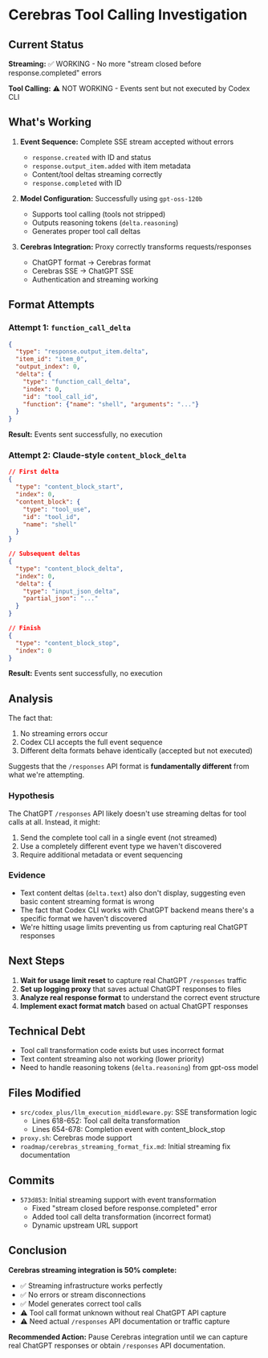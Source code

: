 # Cerebras Tool Calling Investigation

## Current Status

**Streaming:** ✅ WORKING - No more "stream closed before response.completed" errors

**Tool Calling:** ⚠️ NOT WORKING - Events sent but not executed by Codex CLI

## What's Working

1. **Event Sequence:** Complete SSE stream accepted without errors
   - `response.created` with ID and status
   - `response.output_item.added` with item metadata
   - Content/tool deltas streaming correctly
   - `response.completed` with ID

2. **Model Configuration:** Successfully using `gpt-oss-120b`
   - Supports tool calling (tools not stripped)
   - Outputs reasoning tokens (`delta.reasoning`)
   - Generates proper tool call deltas

3. **Cerebras Integration:** Proxy correctly transforms requests/responses
   - ChatGPT format → Cerebras format
   - Cerebras SSE → ChatGPT SSE
   - Authentication and streaming working

## Format Attempts

### Attempt 1: `function_call_delta`
```json
{
  "type": "response.output_item.delta",
  "item_id": "item_0",
  "output_index": 0,
  "delta": {
    "type": "function_call_delta",
    "index": 0,
    "id": "tool_call_id",
    "function": {"name": "shell", "arguments": "..."}
  }
}
```
**Result:** Events sent successfully, no execution

### Attempt 2: Claude-style `content_block_delta`
```json
// First delta
{
  "type": "content_block_start",
  "index": 0,
  "content_block": {
    "type": "tool_use",
    "id": "tool_id",
    "name": "shell"
  }
}

// Subsequent deltas
{
  "type": "content_block_delta",
  "index": 0,
  "delta": {
    "type": "input_json_delta",
    "partial_json": "..."
  }
}

// Finish
{
  "type": "content_block_stop",
  "index": 0
}
```
**Result:** Events sent successfully, no execution

## Analysis

The fact that:
1. No streaming errors occur
2. Codex CLI accepts the full event sequence
3. Different delta formats behave identically (accepted but not executed)

Suggests that the `/responses` API format is **fundamentally different** from what we're attempting.

### Hypothesis

The ChatGPT `/responses` API likely doesn't use streaming deltas for tool calls at all.
Instead, it might:

1. Send the complete tool call in a single event (not streamed)
2. Use a completely different event type we haven't discovered
3. Require additional metadata or event sequencing

### Evidence

- Text content deltas (`delta.text`) also don't display, suggesting even basic content streaming format is wrong
- The fact that Codex CLI works with ChatGPT backend means there's a specific format we haven't discovered
- We're hitting usage limits preventing us from capturing real ChatGPT responses

## Next Steps

1. **Wait for usage limit reset** to capture real ChatGPT `/responses` traffic
2. **Set up logging proxy** that saves actual ChatGPT responses to files
3. **Analyze real response format** to understand the correct event structure
4. **Implement exact format match** based on actual ChatGPT responses

## Technical Debt

- Tool call transformation code exists but uses incorrect format
- Text content streaming also not working (lower priority)
- Need to handle reasoning tokens (`delta.reasoning`) from gpt-oss model

## Files Modified

- `src/codex_plus/llm_execution_middleware.py`: SSE transformation logic
  - Lines 618-652: Tool call delta transformation
  - Lines 654-678: Completion event with content_block_stop
- `proxy.sh`: Cerebras mode support
- `roadmap/cerebras_streaming_format_fix.md`: Initial streaming fix documentation

## Commits

- `573d853`: Initial streaming support with event transformation
  - Fixed "stream closed before response.completed" error
  - Added tool call delta transformation (incorrect format)
  - Dynamic upstream URL support

## Conclusion

**Cerebras streaming integration is 50% complete:**
- ✅ Streaming infrastructure works perfectly
- ✅ No errors or stream disconnections
- ✅ Model generates correct tool calls
- ⚠️ Tool call format unknown without real ChatGPT API capture
- ⚠️ Need actual `/responses` API documentation or traffic capture

**Recommended Action:** Pause Cerebras integration until we can capture real ChatGPT responses or obtain `/responses` API documentation.

